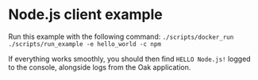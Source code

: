 # Node.js client example

Run this example with the following command:
`./scripts/docker_run ./scripts/run_example -e hello_world -c npm`

If everything works smoothly, you should then find `HELLO Node.js!` logged to
the console, alongside logs from the Oak application.
